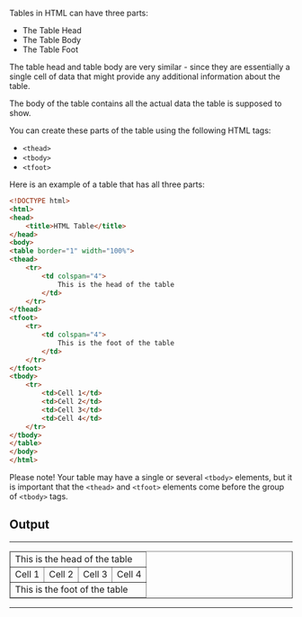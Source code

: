 Tables in HTML can have three parts:
* The Table Head
* The Table Body
* The Table Foot

The table head and table body are very similar - since they are essentially a single cell of data that might provide any additional information about the table.

The body of the table contains all the actual data the table is supposed to show.

You can create these parts of the table using the following HTML tags:
* `<thead>`
* `<tbody>`
* `<tfoot>`

Here is an example of a table that has all three parts:

```html
<!DOCTYPE html>
<html>
<head>
    <title>HTML Table</title>
</head>
<body>
<table border="1" width="100%">
<thead>
    <tr>
        <td colspan="4">
            This is the head of the table   
        </td>
    </tr>
</thead>
<tfoot>
    <tr>
        <td colspan="4">
            This is the foot of the table
        </td>
    </tr>
</tfoot>
<tbody>
    <tr>
        <td>Cell 1</td>
        <td>Cell 2</td>
        <td>Cell 3</td>
        <td>Cell 4</td>
    </tr>
</tbody>
</table>
</body>
</html>
```

Please note! Your table may have a single or several `<tbody>` elements, but it is important that the `<thead>` and `<tfoot>` elements come before the group of `<tbody>` tags.

## Output
---
<!DOCTYPE html>
<html>
<head>
    <title>HTML Table</title>
</head>
<body>
<table border="1" width="100%">
<thead>
    <tr>
        <td colspan="4">
            This is the head of the table   
        </td>
    </tr>
</thead>
<tfoot>
    <tr>
        <td colspan="4">
            This is the foot of the table
        </td>
    </tr>
</tfoot>
<tbody>
    <tr>
        <td>Cell 1</td>
        <td>Cell 2</td>
        <td>Cell 3</td>
        <td>Cell 4</td>
    </tr>
</tbody>
</table>
</body>
</html>

---
